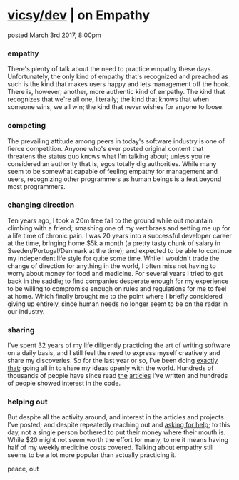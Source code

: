 # [vicsy/dev](https://github.com/codr4life/vicsydev) | on Empathy
posted March 3rd 2017, 8:00pm

### empathy
There's plenty of talk about the need to practice empathy these days. Unfortunately, the only kind of empathy that's recognized and preached as such is the kind that makes users happy and lets management off the hook. There is, however; another, more authentic kind of empathy. The kind that recognizes that we're all one, literally; the kind that knows that when someone wins, we all win; the kind that never wishes for anyone to loose.

### competing
The prevailing attitude among peers in today's software industry is one of fierce competition. Anyone who's ever posted original content that threatens the status quo knows what I'm talking about; unless you're considered an authority that is, egos totally dig authorities. While many seem to be somewhat capable of feeling empathy for management and users, recognizing other programmers as human beings is a feat beyond most programmers.

### changing direction
Ten years ago, I took a 20m free fall to the ground while out mountain climbing with a friend; smashing one of my vertibraes and setting me up for a life time of chronic pain. I was 20 years into a successful developer career at the time, bringing home $5k a month (a pretty tasty chunk of salary in Sweden/Portugal/Denmark at the time); and expected to be able to continue my independent life style for quite some time. While I wouldn't trade the change of direction for anything in the world, I often miss not having to worry about money for food and medicine. For several years I tried to get back in the saddle; to find companies desperate enough for my experience to be willing to compromise enough on rules and regulations for me to feel at home. Which finally brought me to the point where I briefly considered giving up entirely, since human needs no longer seem to be on the radar in our industry.

### sharing
I've spent 32 years of my life diligently practicing the art of writing software on a daily basis, and I still feel the need to express myself creatively and share my discoveries. So for the last year or so, I've been doing [exactly that](https://github.com/codr4life); going all in to share my ideas openly with the world. Hundreds of thousands of people have since read [the](http://vicsydev.blogspot.de/) [articles](https://github.com/codr4life/vicsydev) I've written and hundreds of people showed interest in the code.

### helping out
But despite all the activity around, and interest in the articles and projects I've posted; and despite repeatedly reaching out and [asking for help](https://www.paypal.me/c4life); to this day, not a single person bothered to put their money where their mouth is. While $20 might not seem worth the effort for many, to me it means having half of my weekly medicine costs covered. Talking about empathy still seems to be a lot more popular than actually practicing it.

peace, out
